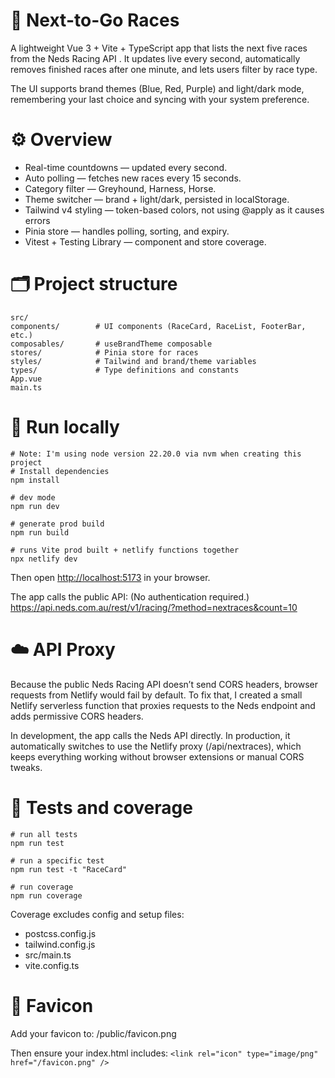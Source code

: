 # 🏇 Next-to-Go Races

A lightweight Vue 3 + Vite + TypeScript app that lists the next five races from the Neds Racing API
.
It updates live every second, automatically removes finished races after one minute, and lets users filter by race type.

The UI supports brand themes (Blue, Red, Purple) and light/dark mode, remembering your last choice and syncing with your system preference.

# ⚙️ Overview

- Real-time countdowns — updated every second.
- Auto polling — fetches new races every 15 seconds.
- Category filter — Greyhound, Harness, Horse.
- Theme switcher — brand + light/dark, persisted in localStorage.
- Tailwind v4 styling — token-based colors, not using @apply as it causes errors
- Pinia store — handles polling, sorting, and expiry.
- Vitest + Testing Library — component and store coverage.

# 🗂️ Project structure
```
src/
components/        # UI components (RaceCard, RaceList, FooterBar, etc.)
composables/       # useBrandTheme composable
stores/            # Pinia store for races
styles/            # Tailwind and brand/theme variables
types/             # Type definitions and constants
App.vue
main.ts
```

# 🚀 Run locally
```
# Note: I'm using node version 22.20.0 via nvm when creating this project
# Install dependencies
npm install

# dev mode
npm run dev

# generate prod build
npm run build

# runs Vite prod built + netlify functions together
npx netlify dev
```

Then open <http://localhost:5173> in your browser.

The app calls the public API: (No authentication required.)
<https://api.neds.com.au/rest/v1/racing/?method=nextraces&count=10>

# ☁️ API Proxy

Because the public Neds Racing API doesn’t send CORS headers, browser requests from Netlify would fail by default.
To fix that, I created a small Netlify serverless function that proxies requests to the Neds endpoint and adds permissive CORS headers.

In development, the app calls the Neds API directly.
In production, it automatically switches to use the Netlify proxy (/api/nextraces), which keeps everything working without browser extensions or manual CORS tweaks.

# 🧪 Tests and coverage
```
# run all tests
npm run test

# run a specific test
npm run test -t "RaceCard"

# run coverage
npm run coverage
```

Coverage excludes config and setup files:
- postcss.config.js
- tailwind.config.js
- src/main.ts
- vite.config.ts

# 🎨 Favicon
Add your favicon to:
/public/favicon.png

Then ensure your index.html includes:
`<link rel="icon" type="image/png" href="/favicon.png" />`

